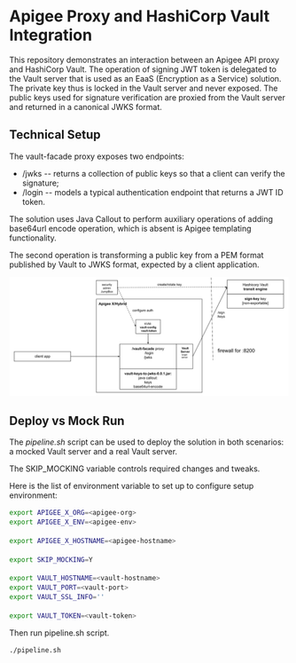 <!-- markdownlint-disable MD033 -->

# Apigee Proxy and HashiCorp Vault Integration

This repository demonstrates an interaction between an Apigee API proxy and HashiCorp Vault. The operation of signing JWT token is delegated to the Vault server that is used as an EaaS (Encryption as a Service) solution. The private key thus is locked in the Vault server and never exposed. The public keys used for signature verification are proxied from the Vault server and returned in a canonical JWKS format.

## Technical Setup

The vault-facade proxy exposes two endpoints:

- /jwks -- returns a collection of public keys so that a client can verify the signature;
- /login -- models a typical authentication endpoint that returns a JWT ID token.

The solution uses Java Callout to perform auxiliary operations of adding base64url encode operation, which is absent is Apigee templating functionality.

The second operation is transforming a public key from a PEM format published by Vault to JWKS format, expected by a client application.

<img src="images/vault-facade-proxy-diagram.png" alt="Vault Facade Diagram" width="800">

## Deploy vs Mock Run

The *pipeline.sh* script can be used to deploy the solution in both scenarios: a mocked Vault server and a real Vault server.

The SKIP_MOCKING variable controls required changes and tweaks.

Here is the list of environment variable to set up to configure setup environment:

```sh
export APIGEE_X_ORG=<apigee-org>
export APIGEE_X_ENV=<apigee-env>

export APIGEE_X_HOSTNAME=<apigee-hostname>

export SKIP_MOCKING=Y

export VAULT_HOSTNAME=<vault-hostname>
export VAULT_PORT=<vault-port>
export VAULT_SSL_INFO=''

export VAULT_TOKEN=<vault-token>
```

Then run pipeline.sh script.

```sh
./pipeline.sh
```
